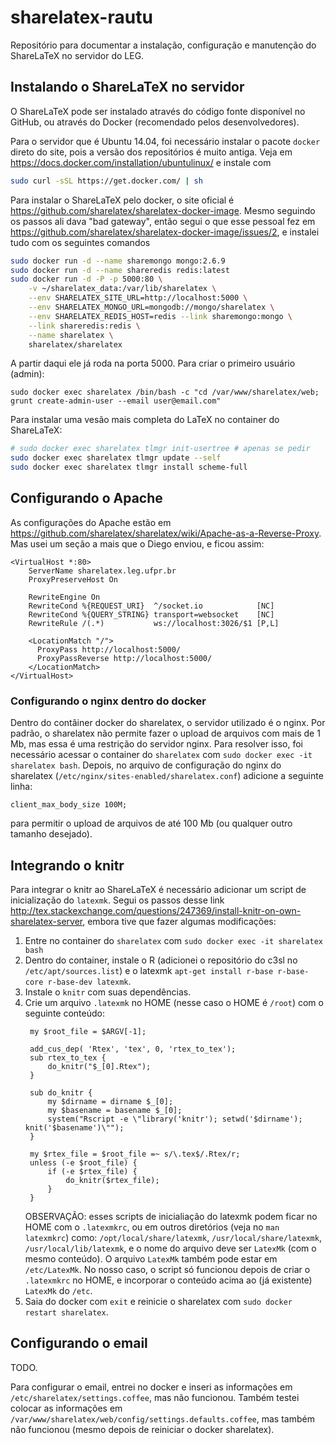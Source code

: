 # sharelatex-rautu

Repositório para documentar a instalação, configuração e manutenção do
ShareLaTeX no servidor do LEG. 

## Instalando o ShareLaTeX no servidor

O ShareLaTeX pode ser instalado através do código fonte disponível no
GitHub, ou através do Docker (recomendado pelos desenvolvedores).

Para o servidor que é Ubuntu 14.04, foi necessário instalar o pacote
`docker` direto do site, pois a versão dos repositórios é muito antiga.
Veja em https://docs.docker.com/installation/ubuntulinux/ e instale com

```sh
sudo curl -sSL https://get.docker.com/ | sh
```

Para instalar o ShareLaTeX pelo docker, o site oficial é
https://github.com/sharelatex/sharelatex-docker-image. Mesmo seguindo os
passos ali dava "bad gateway", então segui o que esse pessoal fez em
https://github.com/sharelatex/sharelatex-docker-image/issues/2, e
instalei tudo com os seguintes comandos

```sh
sudo docker run -d --name sharemongo mongo:2.6.9
sudo docker run -d --name shareredis redis:latest
sudo docker run -d -P -p 5000:80 \
    -v ~/sharelatex_data:/var/lib/sharelatex \
    --env SHARELATEX_SITE_URL=http://localhost:5000 \
    --env SHARELATEX_MONGO_URL=mongodb://mongo/sharelatex \
    --env SHARELATEX_REDIS_HOST=redis --link sharemongo:mongo \
    --link shareredis:redis \
    --name sharelatex \
    sharelatex/sharelatex
```

A partir daqui ele já roda na porta 5000. Para criar o primeiro usuário
(admin):

```{r}
sudo docker exec sharelatex /bin/bash -c "cd /var/www/sharelatex/web; grunt create-admin-user --email user@email.com"
```

Para instalar uma vesão mais completa do LaTeX no container do
ShareLaTeX:

```sh
# sudo docker exec sharelatex tlmgr init-usertree # apenas se pedir
sudo docker exec sharelatex tlmgr update --self
sudo docker exec sharelatex tlmgr install scheme-full
```

## Configurando o Apache

As configurações do Apache estão em
https://github.com/sharelatex/sharelatex/wiki/Apache-as-a-Reverse-Proxy. Mas
usei um seção a mais que o Diego enviou, e ficou assim:

```
<VirtualHost *:80>
    ServerName sharelatex.leg.ufpr.br
    ProxyPreserveHost On

    RewriteEngine On
    RewriteCond %{REQUEST_URI}  ^/socket.io            [NC]
    RewriteCond %{QUERY_STRING} transport=websocket    [NC]
    RewriteRule /(.*)           ws://localhost:3026/$1 [P,L]

    <LocationMatch "/">
      ProxyPass http://localhost:5000/
      ProxyPassReverse http://localhost:5000/
    </LocationMatch>
</VirtualHost>
```

### Configurando o nginx dentro do docker

Dentro do contâiner docker do sharelatex, o servidor utilizado é o
nginx. Por padrão, o sharelatex não permite fazer o upload de arquivos
com mais de 1 Mb, mas essa é uma restrição do servidor nginx. Para
resolver isso, foi necessário acessar o container do `sharelatex` com
`sudo docker exec -it sharelatex bash`. Depois, no arquivo de
configuração do nginx do sharelatex
(`/etc/nginx/sites-enabled/sharelatex.conf`) adicione a seguinte linha:

```
client_max_body_size 100M;
```

para permitir o upload de arquivos de até 100 Mb (ou qualquer outro
tamanho desejado).

## Integrando o knitr

Para integrar o knitr ao ShareLaTeX é necessário adicionar um script de
inicialização do `latexmk`. Segui os passos desse link
http://tex.stackexchange.com/questions/247369/install-knitr-on-own-sharelatex-server,
embora tive que fazer algumas modificações:

1. Entre no container do `sharelatex` com `sudo docker exec -it
   sharelatex bash`
2. Dentro do container, instale o R (adicionei o repositório do c3sl no
   `/etc/apt/sources.list`) e o latexmk `apt-get install r-base
   r-base-core r-base-dev latexmk`.
3. Instale o `knitr` com suas dependências.
4. Crie um arquivo `.latexmk` no HOME (nesse caso o HOME é `/root`) com
   o seguinte conteúdo:
   ```
	my $root_file = $ARGV[-1];
	
	add_cus_dep( 'Rtex', 'tex', 0, 'rtex_to_tex');
	sub rtex_to_tex {
		do_knitr("$_[0].Rtex");
	}
	
	sub do_knitr {
		my $dirname = dirname $_[0];
		my $basename = basename $_[0];
		system("Rscript -e \"library('knitr'); setwd('$dirname'); knit('$basename')\"");
	}
	
	my $rtex_file = $root_file =~ s/\.tex$/.Rtex/r;
	unless (-e $root_file) {
		if (-e $rtex_file) {
			do_knitr($rtex_file);
		}
	}
	```
	OBSERVAÇÃO: esses scripts de inicialiação do latexmk podem ficar no HOME
	com o `.latexmkrc`, ou em outros diretórios (veja no `man latexmkrc`)
	como: `/opt/local/share/latexmk`, `/usr/local/share/latexmk`,
	`/usr/local/lib/latexmk`, e o nome do arquivo deve ser `LatexMk` (com o
	mesmo conteúdo). O arquivo `LatexMk` também pode estar em
	`/etc/LatexMk`. No nosso caso, o script só funcionou depois de criar o
	`.latexmkrc` no HOME, e incorporar o conteúdo acima ao (já existente)
	`LatexMk` do `/etc`.
5. Saia do docker com `exit` e reinicie o sharelatex com `sudo docker restart sharelatex`.

## Configurando o email

TODO.

Para configurar o email, entrei no docker e inseri as informações em
`/etc/sharelatex/settings.coffee`, mas não funcionou. Também testei
colocar as informações em
`/var/www/sharelatex/web/config/settings.defaults.coffee`, mas também
não funcionou (mesmo depois de reiniciar o docker sharelatex).
